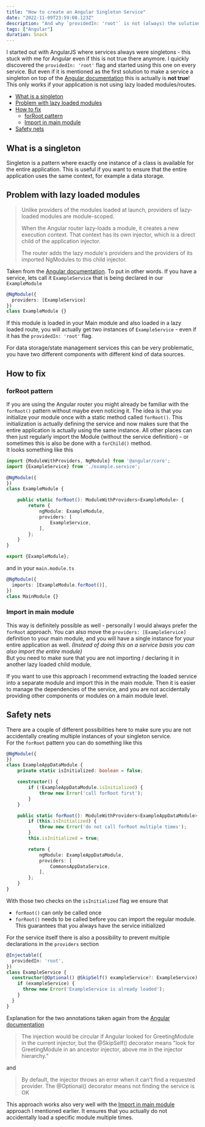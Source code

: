 ```yaml
---
title: "How to create an Angular Singleton Service"
date: "2022-11-09T23:59:08.123Z"
description: "And why `providedIn: 'root'` is not (always) the solution"
tags: ["Angular"]
duration: Snack
---
```

I started out with AngularJS where services always were singletons - this stuck with me for Angular even if this is not true there anymore. 
I quickly discovered the `providedIn: 'root'` flag and started using this one on every service. But even if it is mentioned as the first solution 
to make a service a singleton on top of the 
[Angular documentation](https://angular.io/guide/singleton-services#providing-a-singleton-service) this is actually is **not true**!  
This only works if your application is not using lazy loaded modules/routes.

- [What is a singleton](#what-is-a-singleton)
- [Problem with lazy loaded modules](#problem-with-lazy-loaded-modules)
- [How to fix](#how-to-fix)
  - [forRoot pattern](#forroot-pattern)
  - [Import in main module](#import-in-main-module)
- [Safety nets](#safety-nets)

## What is a singleton
Singleton is a pattern where exactly one instance of a class is available for the entire application. This is useful 
if you want to ensure that the entire application uses the same context, for example a data storage. 

## Problem with lazy loaded modules

> Unlike providers of the modules loaded at launch, providers of lazy-loaded modules are module-scoped.
>
> When the Angular router lazy-loads a module, it creates a new execution context. That context has its own injector, which is a direct child of the application injector.
>
> The router adds the lazy module's providers and the providers of its imported NgModules to this child injector.

Taken from the [Angular documentation](https://angular.io/guide/ngmodule-faq#why-is-a-service-provided-in-a-lazy-loaded-module-visible-only-to-that-module).
To put in other words. If you have a service, lets call it `ExampleService` that is being declared in our `ExampleModule`
```typescript
@NgModule({
  providers: [ExampleService]
})
class ExampleModule {}
```
If this module is loaded in your Main module and also loaded in a lazy loaded route, you will actually get two instances of 
`ExampleService` - even if it has the `providedIn: 'root'` flag.

For data storage/state management services this can be very problematic, you have two different components with different
kind of data sources.

## How to fix

### forRoot pattern
If you are using the Angular router you might already be familiar with the `forRoot()` pattern without maybe even noticing it.
The idea is that you initialize your module once with a static method called `forRoot()`. This initialization is actually defining the
service and now makes sure that the entire application is actually using the same instance. All other places can then just regularly
import the Module (without the service definition) - or sometimes this is also be done with a `forChild()` method.  
It looks something like this
```typescript
import {ModuleWithProviders, NgModule} from '@angular/core';
import {ExampleService} from './example.service';

@NgModule({
})
class ExampleModule {

    public static forRoot(): ModuleWithProviders<ExampleModule> {
        return {
            ngModule: ExampleModule,
            providers: [
                ExampleService,
            ],
        };
    }
}

export {ExampleModule};
```
and in your `main.module.ts`
```typescript
@NgModule({
  imports: [ExampleModule.forRoot()],
})
class MainModule {}
```

### Import in main module
This way is definitely possible as well - personally I would always prefer the `forRoot` approach. 
You can also move the `providers: [ExampleService]` definition to your main module, and you will have a single 
instance for your entire application as well. *(Instead of doing this on a service basis you can also import the entire module)*  
But you need to make sure that you are not importing / declaring it in another lazy loaded child module.

If you want to use this approach I recommend extracting the loaded service into a separate module and import this in the main module. 
Then it is easier to manage the dependencies of the service, and you are not accidentally providing other components or modules on a main module level.

## Safety nets
There are a couple of different possibilities here to make sure you are not accidentally creating multiple instances of 
your singleton service.  
For the `forRoot` pattern you can do something like this
```typescript
@NgModule({
})
class ExampleAppDataModule {
    private static isInitialized: boolean = false;

    constructor() {
        if (!ExampleAppDataModule.isInitialized) {
            throw new Error('call forRoot first');
        }
    }

    public static forRoot(): ModuleWithProviders<ExampleAppDataModule> {
        if (this.isInitialized) {
            throw new Error('do not call forRoot multiple times');
        }
        this.isInitialized = true;

        return {
            ngModule: ExampleAppDataModule,
            providers: [
                CommonsAppDataService,
            ],
        };
    }
}
```
With those two checks on the `isInitialized` flag we ensure that 
- `forRoot()` can only be called once
- `forRoot()` needs to be called before you can import the regular module. This guarantees that you always have the service initialized

For the service itself there is also a possibility to prevent multiple declarations in the `providers` section
```typescript
@Injectable({
  providedIn: 'root',
})
class ExampleService {
  constructor(@Optional() @SkipSelf() exampleService?: ExampleService) {
    if (exampleService) {
      throw new Error('ExampleService is already loaded');
    }
  }
}
```
Explanation for the two annotations taken again from the [Angular documentation](https://angular.io/guide/singleton-services#prevent-reimport-of-the-greetingmodule)  
> The injection would be circular if Angular looked for GreetingModule in the current injector, but the @SkipSelf() decorator means "look for GreetingModule in an ancestor injector, above me in the injector hierarchy."

and 
> By default, the injector throws an error when it can't find a requested provider. The @Optional() decorator means not finding the service is OK

This approach works also very well with the [Import in main module](#import-in-main-module) approach I mentioned earlier. It ensures that you actually do not accidentally load a specific module multiple times. 